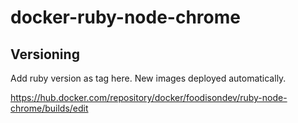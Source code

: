# docker-ruby-node-chrome

## Versioning

Add ruby version as tag here. New images deployed automatically.

https://hub.docker.com/repository/docker/foodisondev/ruby-node-chrome/builds/edit
